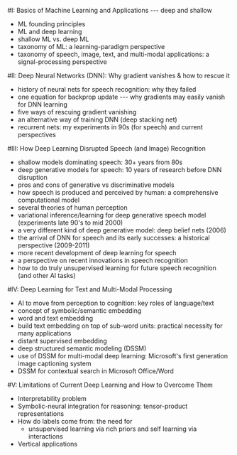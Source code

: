 #I: Basics of Machine Learning and Applications --- deep and shallow

* ML founding principles
* ML and deep learning
* shallow ML vs. deep ML
* taxonomy of ML: a learning-paradigm perspective
* taxonomy of speech, image, text, and multi-modal applications: a
  signal-processing perspective

#II: Deep Neural Networks (DNN): Why gradient vanishes & how to rescue it

* history of neural nets for speech recognition: why they failed
* one equation for backprop update --- why gradients may easily vanish for DNN
  learning
* five ways of rescuing gradient vanishing
* an alternative way of training DNN (deep stacking net)
* recurrent nets: my experiments in 90s (for speech) and current perspectives

#III: How Deep Learning Disrupted Speech (and Image) Recognition

* shallow models dominating speech: 30+ years from 80s
* deep generative models for speech: 10 years of research before DNN disruption
* pros and cons of generative vs discriminative models
* how speech is produced and perceived by human: a comprehensive computational
  model
* several theories of human perception
* variational inference/learning for deep generative speech model (experiments
  late 90's to mid 2000)
* a very different kind of deep generative model: deep belief nets (2006)
* the arrival of DNN for speech and its early successes: a historical
  perspective (2009-2011)
* more recent development of deep learning for speech
* a perspective on recent innovations in speech recognition
* how to do truly unsupervised learning for future speech recognition (and
  other AI tasks)

#IV: Deep Learning for Text and Multi-Modal Processing

* AI to move from perception to cognition: key roles of language/text
* concept of symbolic/semantic embedding
* word and text embedding
* build text embedding on top of sub-word units: practical necessity for many
  applications
* distant supervised embedding
* deep structured semantic modeling (DSSM)
* use of DSSM for multi-modal deep learning: Microsoft's first generation image
  captioning system
* DSSM for contextual search in Microsoft Office/Word

#V: Limitations of Current Deep Learning and How to Overcome Them

* Interpretability problem
* Symbolic-neural integration for reasoning: tensor-product representations
* How do labels come from: the need for 
  * unsupervised learning via rich priors and self learning via interactions
* Vertical applications 
